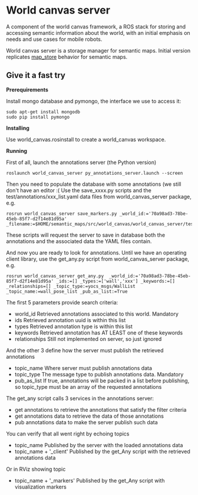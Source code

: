 World canvas server
===================

A component of the world canvas framework, a ROS stack for storing and accessing semantic information about the world, with an initial emphasis on needs and use cases for mobile robots.

World canvas server is a storage manager for semantic maps. Initial version replicates [map_store](https://github.com/ros-planning/map_store) behavior for semantic maps.


Give it a fast try
------------------

**Prerequirements**

Install mongo database and pymongo, the interface we use to access it:

```
sudo apt-get install mongodb
sudo pip install pymongo
```

**Installing**

Use world_canvas.rosinstall to create a world_canvas workspace.

**Running**

First of all, launch the annotations server (the Python version)

```
roslaunch world_canvas_server py_annotations_server.launch --screen
```

Then you need to populate the database with some annotations (we still don't have an editor :(
Use the save_xxxx.py scripts and the test/annotations/xxx_list.yaml data files from world_canvas_server package, e.g.

```
rosrun world_canvas_server save_markers.py _world_id:='70a98ad3-78be-45eb-85f7-d2f14e81d95a' _filename:=$HOME/semantic_maps/src/world_canvas/world_canvas_server/test/annotations/ar_list.yaml
```

These scripts will request the server to save in database both the annotations and the associated data the YAML files contain.

And now you are ready to look for annotations. Until we have an operating client library, use the get_any.py script from world_canvas_server package, e.g.
```
rosrun world_canvas_server get_any.py  _world_id:='70a98ad3-78be-45eb-85f7-d2f14e81d95a' _ids:=[] _types:=['wall','xxx'] _keywords:=[] _relationships=[] _topic_type:=yocs_msgs/WallList _topic_name:=wall_pose_list _pub_as_list:=True
```
The first 5 parameters provide search criteria:
 * world_id   Retrieved annotations associated to this world. Mandatory
 * ids        Retrieved annotation uuid is within this list
 * types      Retrieved annotation type is within this list
 * keywords   Retrieved annotation has AT LEAST one of these keywords
 * relationships   Still not implemented on server, so just ignored

And the other 3 define how the server must publish the retrieved annotations
 * topic_name    Where server must publish annotations data
 * topic_type    The message type to publish annotations data. Mandatory
 * pub_as_list   If true, annotations will be packed in a list before publishing, so topic_type must be an array of the requested annotations

The get_any script calls 3 services in the annotations server:
 * get annotations to retrieve the annotations that satisfy the filter criteria
 * get annotations data to retrieve the data of those annotations
 * pub annotations data to make the server publish such data

You can verify that all went right by echoing topics
 * topic_name                Published by the server with the loaded annotations data
 * topic_name + '_client'    Published by the get_Any script with the retrieved annotations data

Or in RViz showing topic
 * topic_name + '_markers'   Published by the get_Any script with visualization markers
